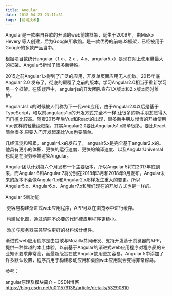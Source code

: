 ```yaml
---
title: Angular 
date: 2018-04-23 23:11:51
tags: [前端技术]
---
```


Angular是一款来自谷歌的开源的web前端框架，诞生于2009年，由Misko Hevery 等人创建，后为Google所收购。是一款优秀的前端JS框架，已经被用于Google的多款产品当中。

根据项目数统计angular（1.x 、2.x 、4.x、angular5.x）是现在网上使用量最大的框架。Angular5新增了很多新特性。

2015之前Angular1.x得到了广泛的应用，开发单页面应用无人能敌。2015年底Angular 2.0 发布了，彻底的颠覆了之前的版本，学习Angular2.0相当于重新学习另一个框架。在质疑声中，angularjs的开发团队宣布1.X版本和2.x版本同时维护。

AngularJs1.x的时候被人们称为下一代web应用。由于Angular2.0以后是基于TypeScript，和以前angularjs1.x的开发方式完全不一样,让很多的新手朋友觉得入门门槛比较高。随着2015年后Vue和React的出现，很多新手朋友慢慢的开始使用Vue这样的轻量级框架。其实Angular2.0要比AngularJs1.x简单很多。要比React简单很多,只要入门开发起来比Vue也要简单。

几经沉淀和积累，angualr4.x的发布了， angualr5.x是完全基于angular2.x的。他具有更小的体积、更快的运行速度、更快的编译速度、以及AngularUniversal也就是在服务器端渲染Angular。 

Angular团队计划每六个月发布一个主要版本，所以Angular 5将在2017年底到来，而Angular 6和Angular 7将分别在2018年3月和2018年9月发布。Angular未来的版本不会像Angular1.x和Angular2.x那样发生重大的变更。所以Angular5.x、Angular6.x、Angular7.x和我们现在的开发方式也是一样的。 

Angular 5新功能 

·更容易构建渐进式web应用程序，APP可以在浏览器中进行缓存。 

·构建优化器，通过清除不必要的代码使应用程序更精小。 

·添加与服务器端兼容性更好的材料设计组件。

渐进式web应用程序是由谷歌与Mozilla共同研发、支持开发基于浏览器的APP，提供一种优越的本土体验。以前基于Angular的渐进式web应用程序对程序员的专业知识要求非常高，而最新版旨在使Angular使用更加容易。Angular 5中添加了许多默认设置，程序员用于构建移动应用和桌面web应用就会变得非常容易。



参考：

angular原理及模块简介 - CSDN博客  https://blog.csdn.net/u011579138/article/details/53290810